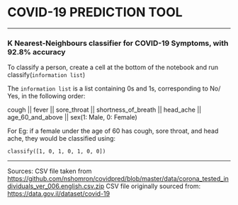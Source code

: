 # COVID-19 PREDICTION TOOL #
-------------------------------------------------------------------------------------------------------------------------------------
### K Nearest-Neighbours classifier for COVID-19 Symptoms, with 92.8% accuracy ###

To classify a person, create a cell at the bottom of the notebook and run classify(`information list`)

The `information list` is a list containing 0s and 1s, corresponding to No/ Yes, in the following order:

cough || fever || sore_throat || shortness_of_breath || head_ache || age_60_and_above || sex(1: Male, 0: Female) 

For Eg: if a female under the age of 60 has cough, sore throat, and head ache, they would be classified using:

`classify([1, 0, 1, 0, 1, 0, 0])`

-------------------------------------------------------------------------------------------------------------------------------------
         
Sources: CSV file taken from https://github.com/nshomron/covidpred/blob/master/data/corona_tested_individuals_ver_006.english.csv.zip 
         CSV file originally sourced from: https://data.gov.il/dataset/covid-19 
